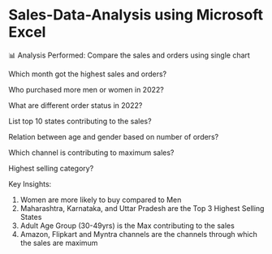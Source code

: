 # Sales-Data-Analysis using Microsoft Excel

📊 Analysis Performed:
Compare the sales and orders using single chart

Which month got the highest sales and orders?

Who purchased more men or women in 2022?

What are different order status in 2022?

List top 10 states contributing to the sales?

Relation between age and gender based on number of orders?

Which channel is contributing to maximum  sales?

Highest selling category? 

Key Insights:
1) Women are more likely to buy compared to Men
2) Maharashtra, Karnataka, and Uttar Pradesh are the Top 3 Highest Selling States
3) Adult Age Group (30-49yrs) is the Max contributing to the sales
4) Amazon, Flipkart and Myntra channels are the channels through which the sales are maximum 
